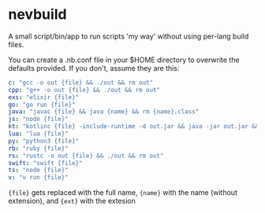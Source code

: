 # nevbuild

A small script/bin/app to run scripts 'my way' without using per-lang build files.

You can create a .nb.conf file in your $HOME directory to overwrite the defaults provided.
If you don't, assume they are this:

```yaml
c: "gcc -o out {file} && ./out && rm out"
cpp: "g++ -o out {file} && ./out && rm out"
exs: "elixir {file}"
go: "go run {file}"
java: "javac {file} && java {name} && rm {name}.class"
js: "node {file}"
kt: "kotlinc {file} -include-runtime -d out.jar && java -jar out.jar && rm out.jar"
lua: "lua {file}"
py: "python3 {file}"
rb: "ruby {file}"
rs: "rustc -o out {file} && ./out && rm out"
swift: "swift {file}"
ts: "node {file}"
v: "v run {file}"
```

`{file}` gets replaced with the full name, `{name}` with the name (without extension), and `{ext}` with the extesion

